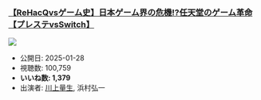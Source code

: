 ### [【ReHacQvsゲーム史】日本ゲーム界の危機!?任天堂のゲーム革命【プレステvsSwitch】](https://www.youtube.com/watch?v=iRIeWYQyeOo)
[![](https://img.youtube.com/vi/iRIeWYQyeOo/sddefault.jpg)](https://www.youtube.com/watch?v=iRIeWYQyeOo)
-   公開日: 2025-01-28
-   視聴数: 100,759
-   **いいね数: 1,379**
-   出演者: [川上量生](/rehacq_fan/people/川上量生 "wikilink"), 浜村弘一
